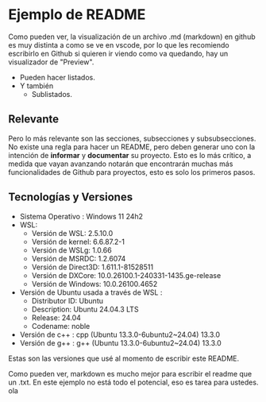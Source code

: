 # Ejemplo de README

Como pueden ver, la visualización de un archivo .md (markdown) en github es muy distinta a como se ve en vscode, por lo que les recomiendo escribirlo en Github si quieren ir viendo como va quedando, hay un visualizador de "Preview".

- Pueden hacer listados.
- Y también
  - Sublistados.

## Relevante

Pero lo más relevante son las secciones, subsecciones y subsubsecciones. No existe una regla para hacer un README, pero deben generar uno con la intención de **informar** y **documentar** su proyecto. Esto es lo más crítico, a medida que vayan avanzando
notarán que encontrarán muchas más funcionalidades de Github para proyectos, esto es solo los primeros pasos.

## Tecnologías y Versiones

- Sistema Operativo : Windows 11 24h2
- WSL:
  - Versión de WSL: 2.5.10.0
  - Versión de kernel: 6.6.87.2-1
  - Versión de WSLg: 1.0.66
  - Versión de MSRDC: 1.2.6074
  - Versión de Direct3D: 1.611.1-81528511
  - Versión de DXCore: 10.0.26100.1-240331-1435.ge-release
  - Versión de Windows: 10.0.26100.4652
- Versión de Ubuntu usada a través de WSL :
  - Distributor ID: Ubuntu
  - Description:    Ubuntu 24.04.3 LTS
  - Release:        24.04
  - Codename:       noble
- Versión de c++ : cpp (Ubuntu 13.3.0-6ubuntu2~24.04) 13.3.0
- Versión de g++ : g++ (Ubuntu 13.3.0-6ubuntu2~24.04) 13.3.0


Estas son las versiones que usé al momento de escribir este README.

Como pueden ver, markdown es mucho mejor para escribir el readme que un .txt. En este ejemplo no está todo el potencial, eso es tarea para ustedes. ola

